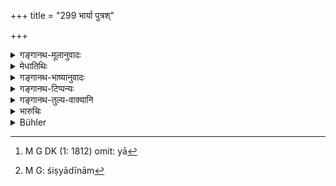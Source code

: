 +++
title = "299 भार्या पुत्रश्"

+++

<details><summary>गङ्गानथ-मूलानुवादः</summary>

The wife, the son, the slave, the servant and the uterine brother shall be beaten with a rope or a split bamboo, when they have committed a fault.—(299)
</details>

<details><summary>मेधातिथिः</summary>

प्राप्ता अपराधं **प्राप्तापराधाः** । **अपराधो** व्यतिक्रमः नीतिभ्रंशः । स यदा तैः कृतो भवति, तदा ताडयितव्याः । 

ताडनम् अपि हिंसेत्य् उक्तम् । सा च "न हिंश्याद् भूतानि" इति प्रतिषिद्धा, अपराधे निमित्ते भार्यादीनां प्रति-प्रसूयते । 

संबन्धि-शब्दाश् चैते ।  
या[^२८२] यस्य **भार्या** यश् च यस्य **दासः** स तेनानुशासनीयः ।  
मार्ग-स्थापनोपाय-विधि-परश् चायम्, न ताडन-विधिर् एव ।  
तेन वाग्दण्डाद्य् अपि कर्तव्यम् ।+++(5)+++ अपराधानुरूपेण कदाचित् ताडनम् । 

**सोदर**-स्थाने कनीयान् पठितव्यः- **भ्राता** **तथानुजः** । स हि ज्येष्ठस्य पुत्रवत् ताडनार्हः । वैमात्रेयो ऽपि चेद् अपितृको गुणवज्-ज्येष्ट-तन्त्रश् च । सो ऽप्य् उन्मार्गगामी ताडनादि-पर्यन्तैर् उपायैर् निवारणीयः । 

**वेणुदलं** वंश-त्वक् । एतद् अप्य् उपलक्षणम्- तथा-विधानां मृदु-पीडा-साधनानां शिफादीनाम्[^२८३] ॥ ८.२९९ ॥


[^२८३]:
     M G: śiṣyādīnām


[^२८२]:
     M G DK (1: 1812) omit: yā
</details>

<details><summary>गङ्गानथ-भाष्यानुवादः</summary>

‘*Prāptāparādhāḥ*,’—those who have fallen upon, committed, a fault. ‘*Fault*’ means *transgression of morality*; when any such has been committed by them, they should he beaten.

As a matter of fact, beating is a form of *hurt*, and as such is forbidden by the general law—‘no living beings shall be injured’; but an exception to this is made in the case of transgressions by the wife and other persons.

All these are relative terms; hence the meaning is that the wife is to be chastised by him whose wife she is, the slave is to be chastised by him who is his master, and so forth.

What is enjoined here is the method of keeping the persons on the right path, and not actual beating; so that chastisement may be administered verbally; and in cases where the fault is serious, there may also be beating.

In the place of ‘*uterine*’ we should read ‘*younger*,’ and the right reading would thus be ‘*bhrātā tathānujaḥ*’; since it is the younger brother that may be chastised by his elder brother, like a child. The half-brother also is under the tutelage of the elder brother, if the latter is a duly qualified person; hence he also, if he takes to the wrong path, should be prevented by all the methods, ending with
*beating*,

‘*Split bamboo*’—the bark of the bamboo. This has been mentioned only as illustrative of the lotus-fibre and other such objects which cause only slight pain.—(299)
</details>

<details><summary>गङ्गानथ-टिप्पन्यः</summary>

[*Cf*.
4.164.]

This verse is quoted in *Vivādaratnākara* (p. 271), which explains that
the *younger* ‘brother’ is meant;—in *Vīramitrodaya* (Saṃskāra, p.
514);—in *Aparārka* (p. 610, and also p. 817);—in
*Vyavahāra-Bālambhaṭṭī* (pp. 572 and 919);—in *Saṃskāramayūkha* (p.
52);—in *Samskāraratnamālā* (p. 314), which says that the specific
mention of the ‘uterine’ brother indicates that the half-brother shall
not be beaten;—and in *Smṛticandrikā* (Saṃskāra, p. 142), which says
that this beating should be done only when the boy proves intractable to
chiding and other means;—and in *Vivādacintāmaṇi* (Calcutta, p. 76).
</details>

<details><summary>गङ्गानथ-तुल्य-वाक्यानि</summary>

**(verses 8.299-301)  
**

*Gautama* (2.42-44).—‘As a rule, a pupil shall not be punished
corporally,—if no other course is possible, he may be corrected with a
thin rope or a thin cane; if the teacher strikes him with any other
thing, he should be punished by the King.’

*Āpastamba* (1.8.28-29).—‘If the pupil commits faults, the teacher shall
always reprove him;—frightening, fasting, bathing in cold water and
expulsion from the teacher’s presence are the punishments to be
employed, according to the seriousness of the fault, until the pupil
leaves off the mischief.’

*Yama* (Vivādaratnākara, p. 2.).—‘Wife, son, slave, slave-girl and
pupil,—when these commit a fault, they should be chastised with a rope
or with split bamboo; but in the lower, never in the higher, parts of
the body:—if one strikes them otherwise, he should be punished.’

*Nārada* (*Do*.).—‘If the pupil does not obey the teacher, he should be
chastised, without hurting him, either with a thin rope or with split
bamboo; the teacher shall not beat him much, nor in the head or on the
chest. Behaving otherwise than this, the teacher should be punished by
the King.’
</details>

<details><summary>भारुचिः</summary>

दण्डप्रतिषेधर्थो ऽयम् आरम्भः, ताडनासादननियमार्थश् च ॥ ८.२९८ ॥
</details>

<details><summary>Bühler</summary>

299	A wife, a son, a slave, a pupil, and a (younger) brother of the full blood, who have committed faults, may be beaten with a rope or a split bamboo,
</details>
